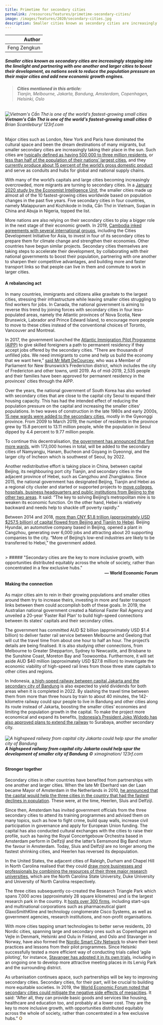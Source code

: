 ```yaml
---
title: Primetime for secondary cities
permalink: /resources/features/primetime-secondary-cities/
image: /images/features/2020/secondary-cities.jpg
description: Smaller cities known as secondary cities are increasingly stepping into the limelight and partnering with one another and larger cities to boost their development, as nations seek to reduce the population pressure on their major cities and add new economic growth engines.
---
```


| Author |
|---:|
| Feng Zengkun |

##### Smaller cities known as secondary cities are increasingly stepping into the limelight and partnering with one another and larger cities to boost their development, as nations seek to reduce the population pressure on their major cities and add new economic growth engines.

> ###### **Cities mentioned in this article:** <br> Tianjin, Melbourne, Jakarta, Bandung, Amsterdam, Copenhagen, Helsinki, Oslo

###### ![Vietnam's Cần Thơ is one of the world's fastest-growing small cities](/images/features/2020/secondary-cities.jpg/)**Vietnam's Cần Thơ is one of the world's fastest-growing small cities** © Brian Scantlebury/ 123rf.com

Major cities such as London, New York and Paris have dominated the cultural space and been the dream destinations of many migrants, but smaller secondary cities are increasingly taking their place in the sun. Such cities are [typically defined as having 500,000 to three million residents](https://www.weforum.org/agenda/2016/02/who-has-the-largest-migrant-population/), or [less than half of the population of their nations’ largest cities](https://www.citiesalliance.org/how-we-work/our-themes/secondary-cities), and they [currently produce about 15 percent of the world’s gross domestic product](https://www.citiesalliance.org/sites/default/files/2019-11/Connecting%20Systems%20of%20Secondary%20Systems%202%20pager.pdf) and serve as conduits and hubs for global and national supply chains.    

With many of the world’s capitals and large cities becoming increasingly overcrowded, more migrants are turning to secondary cities. In a [January 2020 study by the Economist Intelligence Unit](https://timesofindia.indiatimes.com/city/kozhikode/malappuram-tops-list-of-worlds-fastest-growing-urban-areas/articleshow/73163346.cms), the smaller cities made up almost all of the 10 fastest-growing cities worldwide based on population changes in the past five years. Five secondary cities in four countries, namely Malappuram and Kozhikode in India, Cần Thơ in Vietnam, Suqian in China and Abuja in Nigeria, topped the list.

More nations are also relying on their secondary cities to play a bigger role in the next stage of their economic growth. In 2019, [Cambodia inked agreements with several international groups](https://cdia.asia/2019/08/06/cdia-and-mpwt-sign-agreement-launch-climate-vulnerability-study-in-cambodian-cities/), including the Cities Development Initiative for Asia, to invest in four of its secondary cities to prepare them for climate change and strengthen their economies. Other countries have begun similar projects. Secondary cities themselves are taking steps to accelerate their development, by collaborating with their national governments to boost their population, partnering with one another to sharpen their competitive advantages, and building more and faster transport links so that people can live in them and commute to work in larger cities. 

#### **A rebalancing act**

In many countries, immigrants and citizens alike gravitate to the largest cities, stressing their infrastructure while leaving smaller cities struggling to find workers for jobs. In Canada, the national government is aiming to reverse this trend by joining forces with secondary cities in four less-populated areas, namely the Atlantic provinces of Nova Scotia, New Brunswick, Labrador and Prince Edward Island, to encourage more people to move to these cities instead of the conventional choices of Toronto, Vancouver and Montreal. 

In 2017, the government launched the [Atlantic Immigration Pilot Programme (AIPP)](https://www.canada.ca/en/immigration-refugees-citizenship/services/immigrate-canada/atlantic-immigration-pilot.html) to give skilled foreigners a path to permanent residency if they accept jobs offered by the secondary cities. “There are thousands of unfilled jobs. We need immigrants to come and help us build the economy that we want here,” [said Mr Matt DeCourcey](https://www.gocanadaservices.ca/atlantic-immigration-pilot-program-will-run-until-2021/), who was a Member of Parliament for New Brunswick’s Fredericton district, which includes the city of Fredericton and other towns, until 2019. As of mid-2019, 2,535 people and their families have been approved for permanent residency in the provinces’ cities through the AIPP. 

Over the years, the national government of South Korea has also worked with secondary cities that are close to the capital city Seoul to expand their housing capacity. This has had the intended effect of reducing the population pressure on the capital and increasing the smaller cities’ populations. In two waves of construction in the late 1980s and early 2000s, [15 new wards were added to the secondary cities](http://www.koreaherald.com/view.php?ud=20190407000078), mostly in the Gyeonggi province. From 2009 to March 2019, the number of residents in the province grew by 15.8 percent to 13.11 million people, while the population in Seoul dipped by 4.4 percent to 9.77 million people.

To continue this decentralisation, [the government has announced that five more wards](https://koreajoongangdaily.joins.com/news/article/article.aspx?aid=3062751), with 173,000 homes in total, will be added to the secondary cities of Namyangju, Hanam, Bucheon and Goyang in Gyeonngi, and the larger city of Incheon which is southwest of Seoul, by 2022. 

Another redistributive effort is taking place in China, between capital Beijing, its neighbouring port city Tianjin, and secondary cities in the adjacent province of Hebei, such as Cangzhou and Zhangjiakou. Since 2015, the national government has designated Beijing, Tianjin and Hebei as a regional city cluster and started or supported projects to [move colleges, hospitals, business headquarters and public institutions from Beijing to the other two areas](http://www.ebeijing.gov.cn/feature_2/Jingjinji/). It said: “The key to solving Beijing’s metropolitan mire is to weaken its economic function. On the other hand, Hebei is relatively backward and needs help to shackle off poverty rapidly.”

Between 2014 and 2018, [more than CNY $1.8 trillion (approximately USD $257.5 billion) of capital flowed from Beijing and Tianjin to Hebei](http://www.chinadaily.com.cn/a/201902/25/WS5c73b633a3106c65c34eb4c8.html). Beijing Hyundai, an automotive company based in Beijing, opened a plant in Cangzhou, generating over 6,000 jobs and attracting about 20 supporting companies to the city. “More of Beijing’s low-end industries are likely to be transferred to Hebei,” the government added. 

<br>
> ##### "Secondary cities are the key to more inclusive growth, with opportunities distributed equitably across the whole of society, rather than concentrated in a few exclusive hubs."

<div align="right"><b>— World Economic Forum</b></div>

#### **Making the connection**

As major cities aim to rein in their growing populations and smaller cities around them try to increase theirs, investing in more and faster transport links between them could accomplish both of these goals. In 2019, the Australian national government created a National Faster Rail Agency and unveiled a 20-year ‘Faster Rail Plan’ to build high-speed connections between its states’ capitals and their secondary cities.

The government has committed AUD $2 billion (approximately USD $1.4 billion) to deliver faster rail service between Melbourne and Geelong that will cut the travel time from about one hour to half an hour. The project’s details are being finalised. It is also studying other connections, from Melbourne to Greater Shepparton, Sydney to Newcastle, and Brisbane to the Sunshine Coast, Moreton Bay and Toowoomba. Furthermore, it will set aside AUD $40 million (approximately USD $27.8 million) to investigate the economic viability of high-speed rail lines from those three state capitals to other cities and regions.

In Indonesia, [a high-speed railway between capital Jakarta and the secondary city of Bandung](https://www.pwc.com/id/en/media-centre/infrastructure-news/june-2020/no-changes-to-completion-target-high-speed-railway-and-patimban-projects-to-carry-on.html) is also expected to yield dividends for both areas when it is completed in 2022. By slashing the travel time between them from more than three hours by train to about 40 minutes, the 142-kilometre railway could spur people to live in Bandung and other cities along its route instead of Jakarta, boosting the smaller cities’ economies and limiting the population growth in the capital. To make the project more economical and expand its benefits, [Indonesia’s President Joko Widodo has also approved plans to extend the railway](https://jakartaglobe.id/business/jokowi-wants-jakartabandung-fast-train-to-extend-to-surabaya) to Surabaya, another secondary city.

###### ![A highspeed railway from capital city Jakarta could help spur the smaller city of Bandung](/images/features/2020/bandung-city.jpg/)**A highspeed railway from capital city Jakarta could help spur the development of smaller city of Bandung** © ximagination/ 123rf.com

#### **Stronger together**

Secondary cities in other countries have benefited from partnerships with one another and larger cities. When the late Mr Eberhard van der Laan became Mayor of Amsterdam in the Netherlands in 2010, [he announced that the capital would help the three cities in the country that had the fastest declines in population](https://issuu.com/gemeenteamsterdam/docs/planam-02-2017_eng). These were, at the time, Heerlen, Sluis and Delfzijl. 

Since then, Amsterdam has invited government officials from the three secondary cities to attend its training programmes and advised them on many topics, such as how to fight crime, build quay walls, increase civil participation in governance and apply for European Union funding. The capital has also conducted cultural exchanges with the cities to raise their profile, such as having the Royal Concertgebouw Orchestra based in Amsterdam perform in Delfzijl and the latter’s Eemsmond Big Band return the favour in Amsterdam. Today, Sluis and Delfzijl are no longer among the fastest shrinking cities, and Heerlen has reversed its depopulation.
  
In the United States, the adjacent cities of Raleigh, Durham and Chapel Hill in North Carolina realised that they could [draw more businesses and professionals by combining the resources of their three major research universities](https://www.ourstate.com/research-triangle-park/), which are the North Carolina State University, Duke University and University of North Carolina respectively. 

The three cities subsequently co-created the Research Triangle Park which spans 7,000 acres (approximately 28 square kilometres) and is the largest research park in the country. It [hosts over 300 firms](https://www.rtp.org/), including start-ups and multinational corporations such as pharmaceutical giant GlaxoSmithKline and technology conglomerate Cisco Systems, as well as government agencies, research institutions, and non-profit organisations.

With more cities tapping smart technologies to better serve residents, 20 Nordic cities, spanning large and secondary ones such as Copenhagen and Vejle in Denmark, Helsinki and Oulu in Finland, and Oslo and Stavanger in Norway, have also formed the [Nordic Smart City Network](https://nscn.eu/) to share their best practices and lessons from their pilot programmes. Since Helsinki successfully tested a more efficient way of conducting trials called ‘agile piloting’, for instance, [Stavanger has adopted it in its own trials](https://www.stavanger.kommune.no/en/samfunnsutvikling/stavanger-smart-city/smart-city-projects/kvikktest/), including in an ongoing one to develop more attractive meeting places in its Lervig Park and the surrounding district.

As urbanisation continues apace, such partnerships will be key to improving secondary cities. Secondary cities, for their part, will be crucial to building more equitable societies. In 2019, the [World Economic Forum noted that secondary cities could mitigate the negative side effects of megacities](https://www.weforum.org/agenda/2019/05/putting-africa-s-secondary-cities-first/). It said: “After all, they can provide basic goods and services like housing, healthcare and education too, and probably at a lower cost. They are the key to more inclusive growth, with opportunities distributed equitably across the whole of society, rather than concentrated in a few exclusive hubs.” **<font color="#967942">O</font>**
